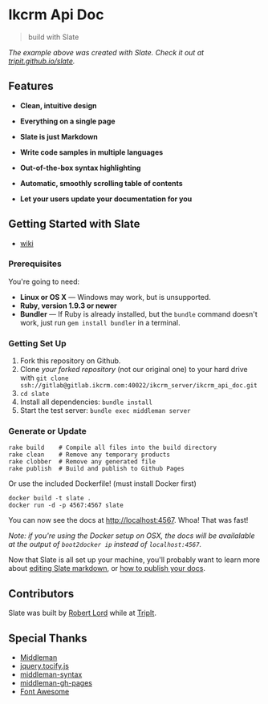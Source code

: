 Ikcrm Api Doc
========
> build with Slate

*The example above was created with Slate. Check it out at [tripit.github.io/slate](http://tripit.github.io/slate).*

Features
------------

* **Clean, intuitive design**

* **Everything on a single page**

* **Slate is just Markdown**

* **Write code samples in multiple languages**

* **Out-of-the-box syntax highlighting**

* **Automatic, smoothly scrolling table of contents**

* **Let your users update your documentation for you**

Getting Started with Slate
------------------------------

- [wiki](https://github.com/tripit/slate/wiki)

### Prerequisites

You're going to need:

 - **Linux or OS X** — Windows may work, but is unsupported.
 - **Ruby, version 1.9.3 or newer**
 - **Bundler** — If Ruby is already installed, but the `bundle` command doesn't work, just run `gem install bundler` in a terminal.

### Getting Set Up

 1. Fork this repository on Github.
 2. Clone *your forked repository* (not our original one) to your hard drive with `git clone ssh://gitlab@gitlab.ikcrm.com:40022/ikcrm_server/ikcrm_api_doc.git`
 3. `cd slate`
 4. Install all dependencies: `bundle install`
 5. Start the test server: `bundle exec middleman server`

### Generate or Update

```shell
rake build    # Compile all files into the build directory
rake clean    # Remove any temporary products
rake clobber  # Remove any generated file
rake publish  # Build and publish to Github Pages
```

Or use the included Dockerfile! (must install Docker first)

```shell
docker build -t slate .
docker run -d -p 4567:4567 slate
```

You can now see the docs at <http://localhost:4567>. Whoa! That was fast!

*Note: if you're using the Docker setup on OSX, the docs will be
availalable at the output of `boot2docker ip` instead of `localhost:4567`.*

Now that Slate is all set up your machine, you'll probably want to learn more about [editing Slate markdown](https://github.com/tripit/slate/wiki/Markdown-Syntax), or [how to publish your docs](https://github.com/tripit/slate/wiki/Deploying-Slate).

Contributors
--------------------

Slate was built by [Robert Lord](https://lord.io) while at [TripIt](http://tripit.com).

Special Thanks
--------------------
- [Middleman](https://github.com/middleman/middleman)
- [jquery.tocify.js](https://github.com/gfranko/jquery.tocify.js)
- [middleman-syntax](https://github.com/middleman/middleman-syntax)
- [middleman-gh-pages](https://github.com/neo/middleman-gh-pages)
- [Font Awesome](http://fortawesome.github.io/Font-Awesome/)
